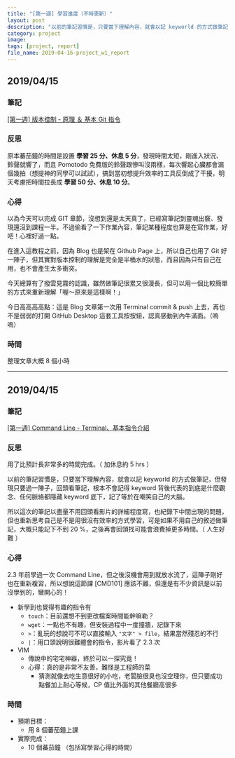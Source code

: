 ```yaml
---
title: "[第一週] 學習進度（不時更新）"
layout: post
description: "以前的筆記習慣是，只要當下理解內容，就會以記 keyworld 的方式做筆記，但發現只要過一陣子，回頭看筆記，根本不會記得 keyword 背後代表的到底是什麼觀念、任何脈絡都隱藏 keyword 底下，記了等於在嘲笑自己的大腦。"
category: project
image: 
tags: [project, report]
file_name: 2019-04-16-project_w1_report
---
```


## 2019/04/15

### 筆記

[[第一週] 版本控制 - 原理 ＆ 基本 Git 指令](https://yakimhsu.com/project/project_w1_Git_1.html)

### 反思

原本蕃茄鐘的時間是設置 **學習 25 分、休息 5 分**，發現時間太短，剛進入狀況、鈴聲就響了，而且 Pomotodo 免費版的鈴聲跟慘叫沒兩樣，每次響起心臟都會漏個幾拍（想提神的同學可以試試），搞到當初想提升效率的工具反倒成了干擾，明天考慮把時間拉長成 **學習 50 分、休息 10 分**。

### 心得

以為今天可以完成 GIT 章節，沒想到還是太天真了，已經寫筆記到靈魂出竅、發現還沒到課程一半。不過偷看了一下作業內容，筆記某種程度也算是在寫作業，好吧！心裡好過一點。

在進入這教程之前，因為 Blog 也是架在 Github Page 上，所以自己也用了 Git 好一陣子，但其實對版本控制的理解是完全是半桶水的狀態，而且因為只有自己在用，也不會產生太多衝突。

今天總算有了撥雲見霧的認識，雖然做筆記很累又很漫長，但可以用一個比較簡單的方式來重新理解「喔～原來是這樣啊！」

今日高高高高點：這是 Blog 文章第一次用 Terminal commit & push 上去，再也不是弱弱的打開 GitHub Desktop 這套工具按按鈕，認真感動到內牛滿面。（嗚嗚）

### 時間

整理文章大概 8 個小時

---

## 2019/04/15

### 筆記

[[第一週] Command Line - Terminal、基本指令介紹](https://yakimhsu.com/project/project_w1_CommandLine.html)

### 反思

用了比預計長非常多的時間完成。（ 加休息約 5 hrs ）

以前的筆記習慣是，只要當下理解內容，就會以記 keyworld 的方式做筆記，但發現只要過一陣子，回頭看筆記，根本不會記得 keyword 背後代表的到底是什麼觀念、任何脈絡都隱藏 keyword 底下，記了等於在嘲笑自己的大腦。

所以這次的筆記以盡量不用回頭看影片的詳細程度寫，也紀錄下中間出現的問題，但也重新思考自己是不是用很沒有效率的方式學習，可是如果不用自己的敘述做筆記，大概只能記下不到 20 %，之後再會回頭找可能會浪費掉更多時間。（ 人生好難 ）

### 心得

2.3 年前學過一次 Command Line，但之後沒機會用到就放水流了，這陣子剛好也在重新複習，所以想說這節課 [CMD101] 應該不難，但還是有不少資訊是以前沒學到的，蠻開心的！

- 新學到也覺得有趣的指令有
    - `touch`：目前還想不到更改檔案時間能幹嘛勒？
    - `wget`：一點也不有趣，但安裝過程中一度撞牆，記錄下來 
    - `>`：亂玩的想說可不可以直接輸入 `"文字" > file`，結果當然殘忍的不行
    - `|`：用口頭說明很難體會的指令，影片看了 2.3 次
- VIM
    - 傳說中的宅宅神器，終於可以一探究竟！
    - 心得：真的是非常不友善，難怪是工程師的菜
        - 猜測就像去吃生意很好的小吃，老闆臉很臭也沒空理你，但只要成功點餐加上耐心等候，CP 值比外面的其他餐廳高很多

### 時間

- 預期目標：
    - 用 8 個蕃茄鐘上課
- 實際完成：
    - 10 個蕃茄鐘 （包括寫學習心得的時間）
    